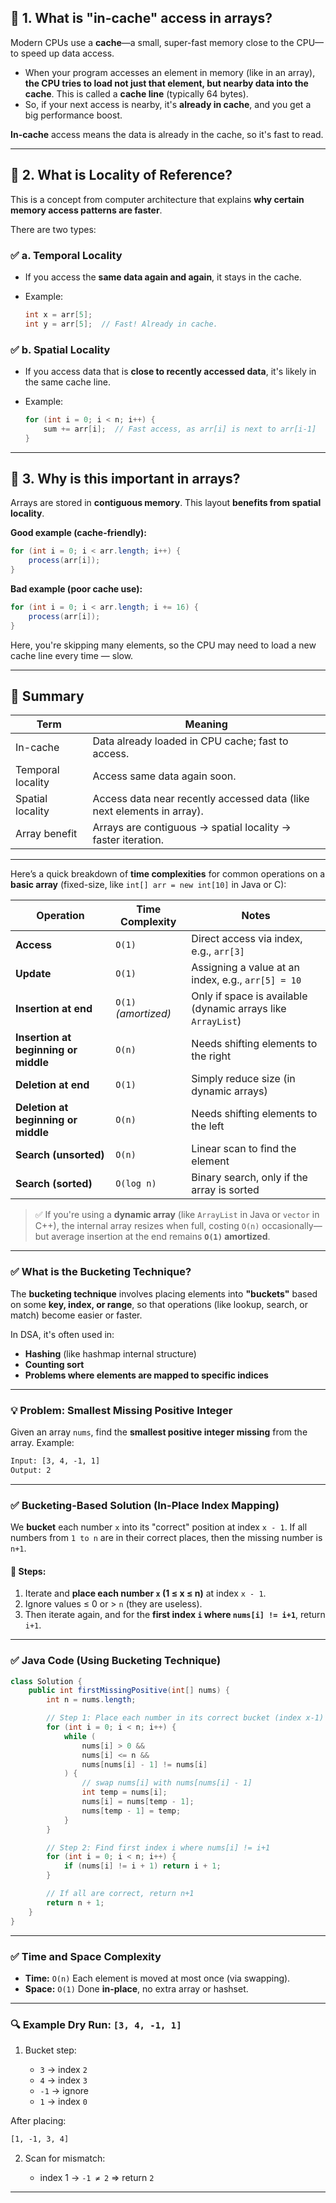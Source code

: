 ## 🔹 1. **What is "in-cache" access in arrays?**

Modern CPUs use a **cache**—a small, super-fast memory close to the CPU—to speed up data access.

* When your program accesses an element in memory (like in an array), **the CPU tries to load not just that element, but nearby data into the cache**. This is called a **cache line** (typically 64 bytes).
* So, if your next access is nearby, it's **already in cache**, and you get a big performance boost.

**In-cache** access means the data is already in the cache, so it's fast to read.

---

## 🔹 2. **What is Locality of Reference?**

This is a concept from computer architecture that explains **why certain memory access patterns are faster**.

There are two types:

### ✅ a. **Temporal Locality**

* If you access the **same data again and again**, it stays in the cache.
* Example:

  ```java
  int x = arr[5];
  int y = arr[5];  // Fast! Already in cache.
  ```

### ✅ b. **Spatial Locality**

* If you access data that is **close to recently accessed data**, it's likely in the same cache line.
* Example:

  ```java
  for (int i = 0; i < n; i++) {
      sum += arr[i];  // Fast access, as arr[i] is next to arr[i-1]
  }
  ```

---

## 🔹 3. **Why is this important in arrays?**

Arrays are stored in **contiguous memory**. This layout **benefits from spatial locality**.

**Good example (cache-friendly):**

```java
for (int i = 0; i < arr.length; i++) {
    process(arr[i]);
}
```

**Bad example (poor cache use):**

```java
for (int i = 0; i < arr.length; i += 16) {
    process(arr[i]);
}
```

Here, you're skipping many elements, so the CPU may need to load a new cache line every time — slow.

---

## 🔹 Summary

| Term              | Meaning                                                                |
| ----------------- | ---------------------------------------------------------------------- |
| In-cache          | Data already loaded in CPU cache; fast to access.                      |
| Temporal locality | Access same data again soon.                                           |
| Spatial locality  | Access data near recently accessed data (like next elements in array). |
| Array benefit     | Arrays are contiguous → spatial locality → faster iteration.           |

---

Here’s a quick breakdown of **time complexities** for common operations on a **basic array** (fixed-size, like `int[] arr = new int[10]` in Java or C):

| Operation                            | Time Complexity      | Notes                                                        |
| ------------------------------------ | -------------------- | ------------------------------------------------------------ |
| **Access**                           | `O(1)`               | Direct access via index, e.g., `arr[3]`                      |
| **Update**                           | `O(1)`               | Assigning a value at an index, e.g., `arr[5] = 10`           |
| **Insertion at end**                 | `O(1)` *(amortized)* | Only if space is available (dynamic arrays like `ArrayList`) |
| **Insertion at beginning or middle** | `O(n)`               | Needs shifting elements to the right                         |
| **Deletion at end**                  | `O(1)`               | Simply reduce size (in dynamic arrays)                       |
| **Deletion at beginning or middle**  | `O(n)`               | Needs shifting elements to the left                          |
| **Search (unsorted)**                | `O(n)`               | Linear scan to find the element                              |
| **Search (sorted)**                  | `O(log n)`           | Binary search, only if the array is sorted                   |

> ✅ If you're using a **dynamic array** (like `ArrayList` in Java or `vector` in C++), the internal array resizes when full, costing `O(n)` occasionally—but average insertion at the end remains **`O(1)` amortized**.

---

### ✅ What is the **Bucketing Technique**?

The **bucketing technique** involves placing elements into **"buckets"** based on some **key, index, or range**, so that operations (like lookup, search, or match) become easier or faster.

In DSA, it's often used in:

* **Hashing** (like hashmap internal structure)
* **Counting sort**
* **Problems where elements are mapped to specific indices**

---

### 💡 **Problem: Smallest Missing Positive Integer**

Given an array `nums`, find the **smallest positive integer missing** from the array.
Example:

```txt
Input: [3, 4, -1, 1]
Output: 2
```

---

### ✅ Bucketing-Based Solution (In-Place Index Mapping)

We **bucket** each number `x` into its "correct" position at index `x - 1`.
If all numbers from `1 to n` are in their correct places, then the missing number is `n+1`.

#### 🔧 Steps:

1. Iterate and **place each number `x` (1 ≤ x ≤ n)** at index `x - 1`.
2. Ignore values ≤ 0 or > `n` (they are useless).
3. Then iterate again, and for the **first index `i` where `nums[i] != i+1`**, return `i+1`.

---

### ✅ Java Code (Using Bucketing Technique)

```java
class Solution {
    public int firstMissingPositive(int[] nums) {
        int n = nums.length;

        // Step 1: Place each number in its correct bucket (index x-1)
        for (int i = 0; i < n; i++) {
            while (
                nums[i] > 0 &&
                nums[i] <= n &&
                nums[nums[i] - 1] != nums[i]
            ) {
                // swap nums[i] with nums[nums[i] - 1]
                int temp = nums[i];
                nums[i] = nums[temp - 1];
                nums[temp - 1] = temp;
            }
        }

        // Step 2: Find first index i where nums[i] != i+1
        for (int i = 0; i < n; i++) {
            if (nums[i] != i + 1) return i + 1;
        }

        // If all are correct, return n+1
        return n + 1;
    }
}
```

---

### ✅ Time and Space Complexity

* **Time:** `O(n)`
  Each element is moved at most once (via swapping).
* **Space:** `O(1)`
  Done **in-place**, no extra array or hashset.

---

### 🔍 Example Dry Run: `[3, 4, -1, 1]`

1. Bucket step:

   * `3` → index `2`
   * `4` → index `3`
   * `-1` → ignore
   * `1` → index `0`

After placing:

```txt
[1, -1, 3, 4]
```

2. Scan for mismatch:

   * index 1 → `-1 ≠ 2` ⇒ return `2`

---

